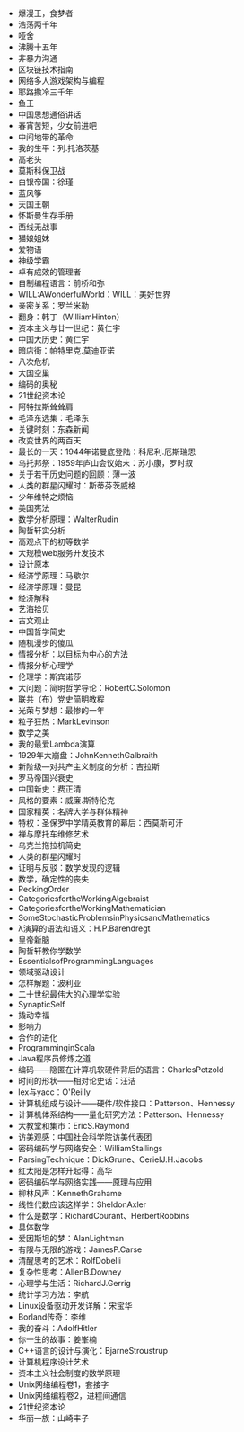 - 爆漫王，食梦者
- 浩荡两千年
- 哑舍
- 沸腾十五年
- 非暴力沟通 
- 区块链技术指南 
- 网络多人游戏架构与编程
- 耶路撒冷三千年
- 鱼王
- 中国思想通俗讲话
- 春宵苦短，少女前进吧
- 中间地带的革命
- 我的生平：列.托洛茨基
- 高老头
- 莫斯科保卫战
- 白银帝国：徐瑾
- 蓝风筝
- 天国王朝
- 怀斯曼生存手册
- 西线无战事
- 猫娘姐妹
- 爱物语
- 神级学霸
- 卓有成效的管理者
- 自制编程语言：前桥和弥
- WILL:AWonderfulWorld：WILL：美好世界
- 亲密关系：罗兰米勒
- 翻身：韩丁（WilliamHinton）
- 资本主义与廿一世纪：黄仁宇
- 中国大历史：黄仁宇
- 暗店街：帕特里克.莫迪亚诺
- 八次危机
- 大国空巢
- 编码的奥秘
- 21世纪资本论
- 阿特拉斯耸耸肩
- 毛泽东选集：毛泽东
- 关键时刻：东森新闻
- 改变世界的两百天
- 最长的一天：1944年诺曼底登陆：科尼利.厄斯瑞恩
- 乌托邦祭：1959年庐山会议始末：苏小康，罗时叙
- 关于若干历史问题的回顾：薄一波
- 人类的群星闪耀时：斯蒂芬茨威格
- 少年维特之烦恼
- 美国宪法
- 数学分析原理：WalterRudin
- 陶哲轩实分析
- 高观点下的初等数学
- 大规模web服务开发技术
- 设计原本
- 经济学原理：马歇尔
- 经济学原理：曼昆
- 经济解释
- 艺海拾贝
- 古文观止
- 中国哲学简史
- 随机漫步的傻瓜
- 情报分析：以目标为中心的方法
- 情报分析心理学
- 伦理学：斯宾诺莎
- 大问题：简明哲学导论：RobertC.Solomon
- 联共（布）党史简明教程
- 光荣与梦想：最惨的一年
- 粒子狂热：MarkLevinson
- 数学之美
- 我的最爱Lambda演算
- 1929年大崩盘：JohnKennethGalbraith
- 新阶级—对共产主义制度的分析：吉拉斯
- 罗马帝国兴衰史
- 中国新史：费正清
- 风格的要素：威廉.斯特伦克
- 国家精英：名牌大学与群体精神
- 特权：圣保罗中学精英教育的幕后：西莫斯可汗
- 禅与摩托车维修艺术
- 乌克兰拖拉机简史
- 人类的群星闪耀时
- 证明与反驳：数学发现的逻辑
- 数学，确定性的丧失
- PeckingOrder
- CategoriesfortheWorkingAlgebraist
- CategoriesfortheWorkingMathematician
- SomeStochasticProblemsinPhysicsandMathematics
- λ演算的语法和语义：H.P.Barendregt
- 皇帝新脑
- 陶哲轩教你学数学
- EssentialsofProgrammingLanguages
- 领域驱动设计
- 怎样解题：波利亚
- 二十世纪最伟大的心理学实验
- SynapticSelf
- 撬动幸福
- 影响力
- 合作的进化
- ProgramminginScala
- Java程序员修炼之道
- 编码——隐匿在计算机软硬件背后的语言：CharlesPetzold
- 时间的形状——相对论史话：汪洁
- lex与yacc：O'Reilly
- 计算机组成与设计——硬件/软件接口：Patterson、Hennessy
- 计算机体系结构——量化研究方法：Patterson、Hennessy
- 大教堂和集市：EricS.Raymond
- 访美观感：中国社会科学院访美代表团
- 密码编码学与网络安全：WilliamStallings
- ParsingTechnique：DickGrune、CerielJ.H.Jacobs
- 红太阳是怎样升起得：高华
- 密码编码学与网络实践——原理与应用
- 柳林风声：KennethGrahame
- 线性代数应该这样学：SheldonAxler
- 什么是数学：RichardCourant、HerbertRobbins
- 具体数学
- 爱因斯坦的梦：AlanLightman
- 有限与无限的游戏：JamesP.Carse
- 清醒思考的艺术：RolfDobelli
- 复杂性思考：AllenB.Downey
- 心理学与生活：RichardJ.Gerrig
- 统计学习方法：李航
- Linux设备驱动开发详解：宋宝华
- Borland传奇：李维
- 我的奋斗：AdolfHitler
- 你一生的故事：姜峯楠
- C++语言的设计与演化：BjarneStroustrup
- 计算机程序设计艺术
- 资本主义社会制度的数学原理
- Unix网络编程卷1，套接字
- Unix网络编程卷2，进程间通信
- 21世纪资本论
- 华丽一族：山崎丰子


